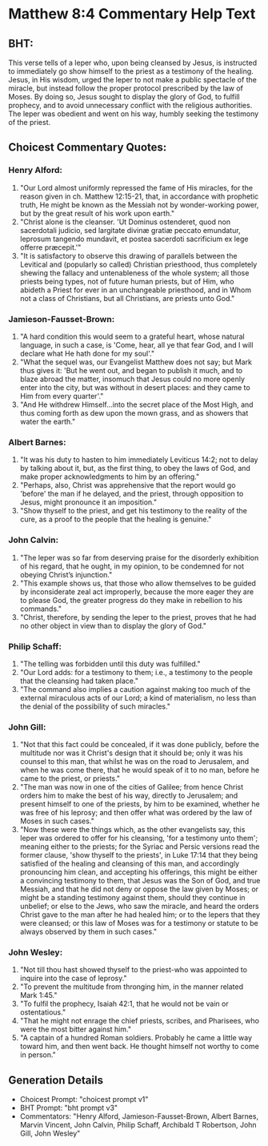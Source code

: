 # Matthew 8:4 Commentary Help Text

## BHT:
This verse tells of a leper who, upon being cleansed by Jesus, is instructed to immediately go show himself to the priest as a testimony of the healing. Jesus, in His wisdom, urged the leper to not make a public spectacle of the miracle, but instead follow the proper protocol prescribed by the law of Moses. By doing so, Jesus sought to display the glory of God, to fulfill prophecy, and to avoid unnecessary conflict with the religious authorities. The leper was obedient and went on his way, humbly seeking the testimony of the priest.

## Choicest Commentary Quotes:
### Henry Alford:
1. "Our Lord almost uniformly repressed the fame of His miracles, for the reason given in ch. Matthew 12:15-21, that, in accordance with prophetic truth, He might be known as the Messiah not by wonder-working power, but by the great result of his work upon earth."
2. "Christ alone is the cleanser. 'Ut Dominus ostenderet, quod non sacerdotali judicio, sed largitate divinæ gratiæ peccato emundatur, leprosum tangendo mundavit, et postea sacerdoti sacrificium ex lege offerre præcepit.'"
3. "It is satisfactory to observe this drawing of parallels between the Levitical and (popularly so called) Christian priesthood, thus completely shewing the fallacy and untenableness of the whole system; all those priests being types, not of future human priests, but of Him, who abideth a Priest for ever in an unchangeable priesthood, and in Whom not a class of Christians, but all Christians, are priests unto God."

### Jamieson-Fausset-Brown:
1. "A hard condition this would seem to a grateful heart, whose natural language, in such a case, is 'Come, hear, all ye that fear God, and I will declare what He hath done for my soul'." 
2. "What the sequel was, our Evangelist Matthew does not say; but Mark thus gives it: 'But he went out, and began to publish it much, and to blaze abroad the matter, insomuch that Jesus could no more openly enter into the city, but was without in desert places: and they came to Him from every quarter'." 
3. "And He withdrew Himself...into the secret place of the Most High, and thus coming forth as dew upon the mown grass, and as showers that water the earth."

### Albert Barnes:
1. "It was his duty to hasten to him immediately Leviticus 14:2; not to delay by talking about it, but, as the first thing, to obey the laws of God, and make proper acknowledgments to him by an offering."
2. "Perhaps, also, Christ was apprehensive that the report would go 'before' the man if he delayed, and the priest, through opposition to Jesus, might pronounce it an imposition."
3. "Show thyself to the priest, and get his testimony to the reality of the cure, as a proof to the people that the healing is genuine."

### John Calvin:
1. "The leper was so far from deserving praise for the disorderly exhibition of his regard, that he ought, in my opinion, to be condemned for not obeying Christ’s injunction."
2. "This example shows us, that those who allow themselves to be guided by inconsiderate zeal act improperly, because the more eager they are to please God, the greater progress do they make in rebellion to his commands."
3. "Christ, therefore, by sending the leper to the priest, proves that he had no other object in view than to display the glory of God."

### Philip Schaff:
1. "The telling was forbidden until this duty was fulfilled."
2. "Our Lord adds: for a testimony to them; i.e., a testimony to the people that the cleansing had taken place."
3. "The command also implies a caution against making too much of the external miraculous acts of our Lord; a kind of materialism, no less than the denial of the possibility of such miracles."

### John Gill:
1. "Not that this fact could be concealed, if it was done publicly, before the multitude nor was it Christ's design that it should be; only it was his counsel to this man, that whilst he was on the road to Jerusalem, and when he was come there, that he would speak of it to no man, before he came to the priest, or priests."
2. "The man was now in one of the cities of Galilee; from hence Christ orders him to make the best of his way, directly to Jerusalem; and present himself to one of the priests, by him to be examined, whether he was free of his leprosy; and then offer what was ordered by the law of Moses in such cases."
3. "Now these were the things which, as the other evangelists say, this leper was ordered to offer for his cleansing, 'for a testimony unto them'; meaning either to the priests; for the Syriac and Persic versions read the former clause, 'show thyself to the priests', in Luke 17:14 that they being satisfied of the healing and cleansing of this man, and accordingly pronouncing him clean, and accepting his offerings, this might be either a convincing testimony to them, that Jesus was the Son of God, and true Messiah, and that he did not deny or oppose the law given by Moses; or might be a standing testimony against them, should they continue in unbelief; or else to the Jews, who saw the miracle, and heard the orders Christ gave to the man after he had healed him; or to the lepers that they were cleansed; or this law of Moses was for a testimony or statute to be always observed by them in such cases."

### John Wesley:
1. "Not till thou hast showed thyself to the priest-who was appointed to inquire into the case of leprosy."
2. "To prevent the multitude from thronging him, in the manner related Mark 1:45."
3. "To fulfil the prophecy, Isaiah 42:1, that he would not be vain or ostentatious."
4. "That he might not enrage the chief priests, scribes, and Pharisees, who were the most bitter against him."
5. "A captain of a hundred Roman soldiers. Probably he came a little way toward him, and then went back. He thought himself not worthy to come in person."


## Generation Details
- Choicest Prompt: "choicest prompt v1"
- BHT Prompt: "bht prompt v3"
- Commentators: "Henry Alford, Jamieson-Fausset-Brown, Albert Barnes, Marvin Vincent, John Calvin, Philip Schaff, Archibald T Robertson, John Gill, John Wesley"

